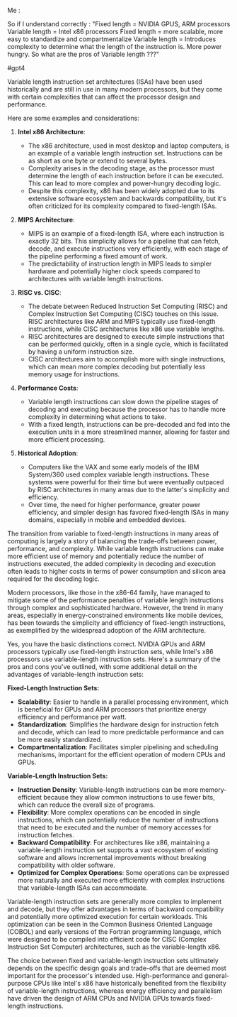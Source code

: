 
Me : 

So if I understand correctly : "Fixed length = NVIDIA GPUS, ARM processors Variable length = Intel x86 processors Fixed length = more scalable, more easy to standardize and compartmentalize Variable length = Introduces complexity to determine what the length of the instruction is. More power hungry. So what are the pros of Variable length ???"

#gpt4


Variable length instruction set architectures (ISAs) have been used historically and are still in use in many modern processors, but they come with certain complexities that can affect the processor design and performance.

Here are some examples and considerations:

1. **Intel x86 Architecture**:
   - The x86 architecture, used in most desktop and laptop computers, is an example of a variable length instruction set. Instructions can be as short as one byte or extend to several bytes.
   - Complexity arises in the decoding stage, as the processor must determine the length of each instruction before it can be executed. This can lead to more complex and power-hungry decoding logic.
   - Despite this complexity, x86 has been widely adopted due to its extensive software ecosystem and backwards compatibility, but it's often criticized for its complexity compared to fixed-length ISAs.

2. **MIPS Architecture**:
   - MIPS is an example of a fixed-length ISA, where each instruction is exactly 32 bits. This simplicity allows for a pipeline that can fetch, decode, and execute instructions very efficiently, with each stage of the pipeline performing a fixed amount of work.
   - The predictability of instruction length in MIPS leads to simpler hardware and potentially higher clock speeds compared to architectures with variable length instructions.

3. **RISC vs. CISC**:
   - The debate between Reduced Instruction Set Computing (RISC) and Complex Instruction Set Computing (CISC) touches on this issue. RISC architectures like ARM and MIPS typically use fixed-length instructions, while CISC architectures like x86 use variable lengths.
   - RISC architectures are designed to execute simple instructions that can be performed quickly, often in a single cycle, which is facilitated by having a uniform instruction size.
   - CISC architectures aim to accomplish more with single instructions, which can mean more complex decoding but potentially less memory usage for instructions.

4. **Performance Costs**:
   - Variable length instructions can slow down the pipeline stages of decoding and executing because the processor has to handle more complexity in determining what actions to take.
   - With a fixed length, instructions can be pre-decoded and fed into the execution units in a more streamlined manner, allowing for faster and more efficient processing.

5. **Historical Adoption**:
   - Computers like the VAX and some early models of the IBM System/360 used complex variable length instructions. These systems were powerful for their time but were eventually outpaced by RISC architectures in many areas due to the latter's simplicity and efficiency.
   - Over time, the need for higher performance, greater power efficiency, and simpler design has favored fixed-length ISAs in many domains, especially in mobile and embedded devices.

The transition from variable to fixed-length instructions in many areas of computing is largely a story of balancing the trade-offs between power, performance, and complexity. While variable length instructions can make more efficient use of memory and potentially reduce the number of instructions executed, the added complexity in decoding and execution often leads to higher costs in terms of power consumption and silicon area required for the decoding logic.

Modern processors, like those in the x86-64 family, have managed to mitigate some of the performance penalties of variable length instructions through complex and sophisticated hardware. However, the trend in many areas, especially in energy-constrained environments like mobile devices, has been towards the simplicity and efficiency of fixed-length instructions, as exemplified by the widespread adoption of the ARM architecture.



Yes, you have the basic distinctions correct. NVIDIA GPUs and ARM processors typically use fixed-length instruction sets, while Intel's x86 processors use variable-length instruction sets. Here's a summary of the pros and cons you've outlined, with some additional detail on the advantages of variable-length instruction sets:

**Fixed-Length Instruction Sets:**
- **Scalability**: Easier to handle in a parallel processing environment, which is beneficial for GPUs and ARM processors that prioritize energy efficiency and performance per watt.
- **Standardization**: Simplifies the hardware design for instruction fetch and decode, which can lead to more predictable performance and can be more easily standardized.
- **Compartmentalization**: Facilitates simpler pipelining and scheduling mechanisms, important for the efficient operation of modern CPUs and GPUs.

**Variable-Length Instruction Sets:**
- **Instruction Density**: Variable-length instructions can be more memory-efficient because they allow common instructions to use fewer bits, which can reduce the overall size of programs.
- **Flexibility**: More complex operations can be encoded in single instructions, which can potentially reduce the number of instructions that need to be executed and the number of memory accesses for instruction fetches.
- **Backward Compatibility**: For architectures like x86, maintaining a variable-length instruction set supports a vast ecosystem of existing software and allows incremental improvements without breaking compatibility with older software.
- **Optimized for Complex Operations**: Some operations can be expressed more naturally and executed more efficiently with complex instructions that variable-length ISAs can accommodate.

Variable-length instruction sets are generally more complex to implement and decode, but they offer advantages in terms of backward compatibility and potentially more optimized execution for certain workloads. This optimization can be seen in the Common Business Oriented Language (COBOL) and early versions of the Fortran programming language, which were designed to be compiled into efficient code for CISC (Complex Instruction Set Computer) architectures, such as the variable-length x86.

The choice between fixed and variable-length instruction sets ultimately depends on the specific design goals and trade-offs that are deemed most important for the processor's intended use. High-performance and general-purpose CPUs like Intel's x86 have historically benefited from the flexibility of variable-length instructions, whereas energy efficiency and parallelism have driven the design of ARM CPUs and NVIDIA GPUs towards fixed-length instructions.